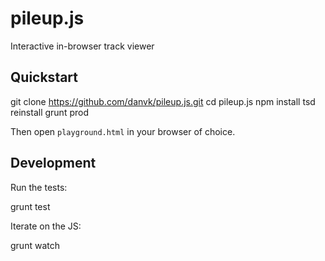 # pileup.js
Interactive in-browser track viewer

## Quickstart

  git clone https://github.com/danvk/pileup.js.git
  cd pileup.js
  npm install
  tsd reinstall
  grunt prod

Then open `playground.html` in your browser of choice.

## Development

Run the tests:

  grunt test

Iterate on the JS:

  grunt watch
